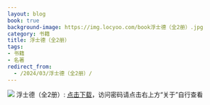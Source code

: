 ```yaml
---
layout: blog
book: true
background-image: https://img.locyoo.com/book浮士德（全2册）.jpg
category: 书籍
title: 浮士德（全2册）
tags:
- 书籍
- 名著
redirect_from:
  - /2024/03/浮士德（全2册）/
---
```

![](https://img.locyoo.com/book浮士德（全2册）.jpg)
浮士德（全2册）: <a name = "ref1" href="https://url18.ctfile.com/f/50983618-1377644539-2cd551?p=3619">点击下载</a>，访问密码请点击右上方“关于”自行查看